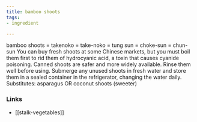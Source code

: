 ```yaml
---
title: bamboo shoots
tags:
- ingredient

---
```

bamboo shoots = takenoko = take-noko = tung sun = choke-sun = chun-sun You can buy fresh shoots at some Chinese markets, but you must boil them first to rid them of hydrocyanic acid, a toxin that causes cyanide poisoning. Canned shoots are safer and more widely available. Rinse them well before using. Submerge any unused shoots in fresh water and store them in a sealed container in the refrigerator, changing the water daily. Substitutes: asparagus OR coconut shoots (sweeter)

### Links

* [[stalk-vegetables]]
